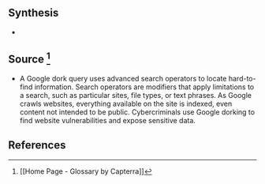 ## Synthesis
- 
## Source [^1]
- A Google dork query uses advanced search operators to locate hard-to-find information. Search operators are modifiers that apply limitations to a search, such as particular sites, file types, or text phrases. As Google crawls websites, everything available on the site is indexed, even content not intended to be public. Cybercriminals use Google dorking to find website vulnerabilities and expose sensitive data.
## References

[^1]: [[Home Page - Glossary by Capterra]]
